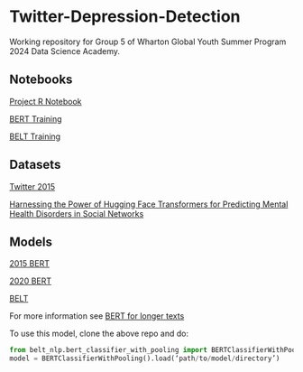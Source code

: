 # Twitter-Depression-Detection
Working repository for Group 5 of Wharton Global Youth Summer Program 2024 Data Science Academy.

## Notebooks

[Project R Notebook](https://colab.research.google.com/drive/1L7-CchELRZ9HN55tqHn2PSFzPdDOW6XX?usp=sharing)

[BERT Training](https://colab.research.google.com/drive/1poW0MLgpWgeIcbzgUIl5BhtFiR3z7pRo?usp=sharing)

[BELT Training](https://colab.research.google.com/drive/1h8CW6SC9VFHFfn6Oe4E6Rc2xyIYJjKwv?usp=sharing)

## Datasets

[Twitter 2015](https://www.kaggle.com/datasets/infamouscoder/mental-health-social-media)

[Harnessing the Power of Hugging Face
Transformers for Predicting Mental
Health Disorders in Social
Networks](https://arxiv.org/abs/2306.16891)

## Models

[2015 BERT](https://huggingface.co/Silicon23/BERTForDetectingDepression-Twitter2015)

[2020 BERT](https://huggingface.co/Silicon23/BERTForDetectingDepression-Twitter2020)

[BELT](./BELT/)

For more information see [BERT for longer texts](https://github.com/mim-solutions/bert_for_longer_texts)

To use this model, clone the above repo and do:
```py
from belt_nlp.bert_classifier_with_pooling import BERTClassifierWithPooling
model = BERTClassifierWithPooling().load(‘path/to/model/directory’)

```